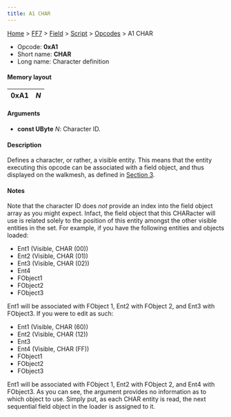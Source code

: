 ```yaml
---
title: A1 CHAR
---
```


[Home](/ff7-flat-wiki/Main%20Page.md) > [FF7](/ff7-flat-wiki/FF7.md) > [Field](/ff7-flat-wiki/FF7/Field.md) > [Script](/ff7-flat-wiki/FF7/Field/Script.md) > [Opcodes](/ff7-flat-wiki/FF7/Field/Script/Opcodes.md) > A1 CHAR

-   Opcode: **0xA1**
-   Short name: **CHAR**
-   Long name: Character definition

#### Memory layout

| 0xA1 | *N* |
|------|-----|

#### Arguments

-   **const UByte** *N*: Character ID.

#### Description

Defines a character, or rather, a visible entity. This means that the
entity executing this opcode can be associated with a field object, and
thus displayed on the walkmesh, as defined in [Section 3][].

#### Notes

Note that the character ID does *not* provide an index into the field
object array as you might expect. Infact, the field object that this
CHARacter will use is related solely to the position of this entity
amongst the other visible entities in the set. For example, if you have
the following entities and objects loaded:

-   Ent1 (Visible, CHAR (00))
-   Ent2 (Visible, CHAR (01))
-   Ent3 (Visible, CHAR (02))
-   Ent4
-   FObject1
-   FObject2
-   FObject3

Ent1 will be associated with FObject 1, Ent2 with FObject 2, and Ent3
with FObject3. If you were to edit as such:

-   Ent1 (Visible, CHAR (60))
-   Ent2 (Visible, CHAR (12))
-   Ent3
-   Ent4 (Visible, CHAR (FF))
-   FObject1
-   FObject2
-   FObject3

Ent1 will be associated with FObject 1, Ent2 with FObject 2, and Ent4
with FObject3. As you can see, the argument provides no information as
to which object to use. Simply put, as each CHAR entity is read, the
next sequential field object in the loader is assigned to it.

  [Section 3]: /ff7-flat-wiki//FF7/Field/Object%20Loader.md "wikilink"
